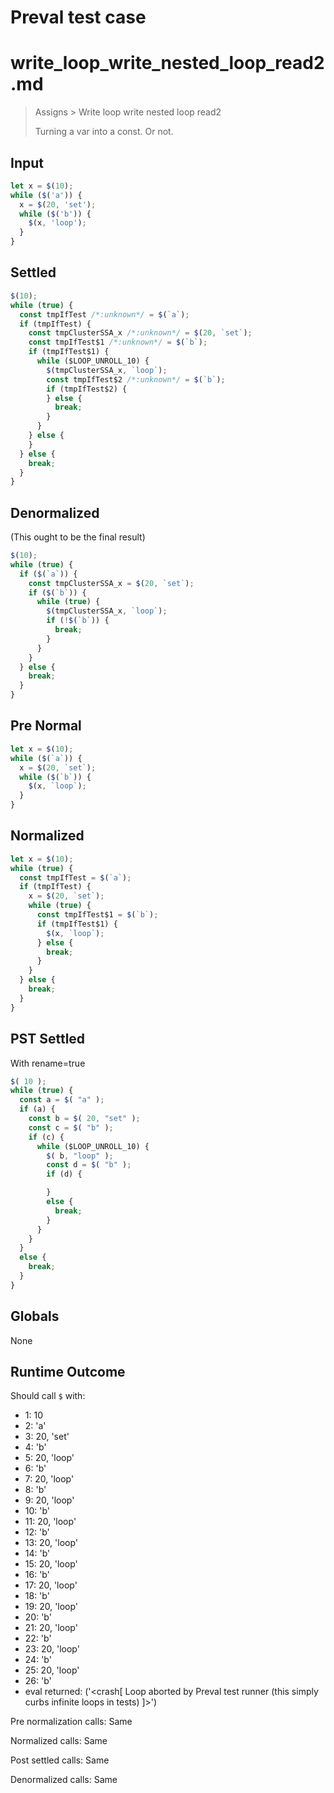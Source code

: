 # Preval test case

# write_loop_write_nested_loop_read2.md

> Assigns > Write loop write nested loop read2
>
> Turning a var into a const. Or not.

## Input

`````js filename=intro
let x = $(10);
while ($('a')) {
  x = $(20, 'set');
  while ($('b')) {
    $(x, 'loop');
  }
}
`````

## Settled


`````js filename=intro
$(10);
while (true) {
  const tmpIfTest /*:unknown*/ = $(`a`);
  if (tmpIfTest) {
    const tmpClusterSSA_x /*:unknown*/ = $(20, `set`);
    const tmpIfTest$1 /*:unknown*/ = $(`b`);
    if (tmpIfTest$1) {
      while ($LOOP_UNROLL_10) {
        $(tmpClusterSSA_x, `loop`);
        const tmpIfTest$2 /*:unknown*/ = $(`b`);
        if (tmpIfTest$2) {
        } else {
          break;
        }
      }
    } else {
    }
  } else {
    break;
  }
}
`````

## Denormalized
(This ought to be the final result)

`````js filename=intro
$(10);
while (true) {
  if ($(`a`)) {
    const tmpClusterSSA_x = $(20, `set`);
    if ($(`b`)) {
      while (true) {
        $(tmpClusterSSA_x, `loop`);
        if (!$(`b`)) {
          break;
        }
      }
    }
  } else {
    break;
  }
}
`````

## Pre Normal


`````js filename=intro
let x = $(10);
while ($(`a`)) {
  x = $(20, `set`);
  while ($(`b`)) {
    $(x, `loop`);
  }
}
`````

## Normalized


`````js filename=intro
let x = $(10);
while (true) {
  const tmpIfTest = $(`a`);
  if (tmpIfTest) {
    x = $(20, `set`);
    while (true) {
      const tmpIfTest$1 = $(`b`);
      if (tmpIfTest$1) {
        $(x, `loop`);
      } else {
        break;
      }
    }
  } else {
    break;
  }
}
`````

## PST Settled
With rename=true

`````js filename=intro
$( 10 );
while (true) {
  const a = $( "a" );
  if (a) {
    const b = $( 20, "set" );
    const c = $( "b" );
    if (c) {
      while ($LOOP_UNROLL_10) {
        $( b, "loop" );
        const d = $( "b" );
        if (d) {

        }
        else {
          break;
        }
      }
    }
  }
  else {
    break;
  }
}
`````

## Globals

None

## Runtime Outcome

Should call `$` with:
 - 1: 10
 - 2: 'a'
 - 3: 20, 'set'
 - 4: 'b'
 - 5: 20, 'loop'
 - 6: 'b'
 - 7: 20, 'loop'
 - 8: 'b'
 - 9: 20, 'loop'
 - 10: 'b'
 - 11: 20, 'loop'
 - 12: 'b'
 - 13: 20, 'loop'
 - 14: 'b'
 - 15: 20, 'loop'
 - 16: 'b'
 - 17: 20, 'loop'
 - 18: 'b'
 - 19: 20, 'loop'
 - 20: 'b'
 - 21: 20, 'loop'
 - 22: 'b'
 - 23: 20, 'loop'
 - 24: 'b'
 - 25: 20, 'loop'
 - 26: 'b'
 - eval returned: ('<crash[ Loop aborted by Preval test runner (this simply curbs infinite loops in tests) ]>')

Pre normalization calls: Same

Normalized calls: Same

Post settled calls: Same

Denormalized calls: Same

